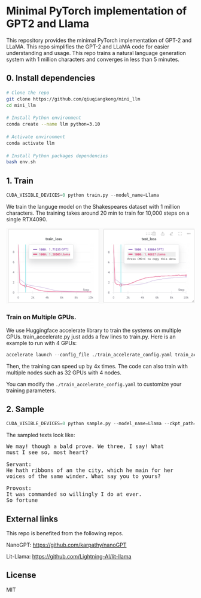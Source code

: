 # Minimal PyTorch implementation of GPT2 and Llama

This repository provides the minimal PyTorch implementation of GPT-2 and LLaMA. This repo simplifies the GPT-2 and LLaMA code for easier understanding and usage. This repo trains a natural language generation system with 1 million characters and converges in less than 5 minutes.

## 0. Install dependencies

```bash
# Clone the repo
git clone https://github.com/qiuqiangkong/mini_llm
cd mini_llm

# Install Python environment
conda create --name llm python=3.10

# Activate environment
conda activate llm

# Install Python packages dependencies
bash env.sh
```

## 1. Train

```python
CUDA_VISIBLE_DEVICES=0 python train.py --model_name=Llama
```

We train the languge model on the Shakespeares dataset with 1 million characters. The training takes around 20 min to train for 10,000 steps on a single RTX4090.

![Training & Validation Loss](assets/loss.png)

### Train on Multiple GPUs.

We use Huggingface accelerate library to train the systems on multiple GPUs. train_accelerate.py just adds a few lines to train.py. Here is an example to run with 4 GPUs:

```python
accelerate launch --config_file ./train_accelerate_config.yaml train_accelerate.py --model_name=Llama
```

Then, the training can speed up by 4x times. The code can also train with multiple nodes such as 32 GPUs with 4 nodes.

You can modify the `./train_accelerate_config.yaml` to customize your training parameters.

## 2. Sample

```python
CUDA_VISIBLE_DEVICES=0 python sample.py --model_name=Llama --ckpt_path="checkpoints/train/Llama/step=10000.pth"
```

The sampled texts look like:

<pre>
We may! though a bald prove. We three, I say! What                    
must I see so, most heart?

Servant:
He hath ribbons of an the city, which he main for her
voices of the same winder. What say you to yours?

Provost:
It was commanded so willingly I do at ever.
So fortune
</pre>

## External links

This repo is benefited from the following repos.

NanoGPT: https://github.com/karpathy/nanoGPT

Lit-Llama: https://github.com/Lightning-AI/lit-llama

## License

MIT